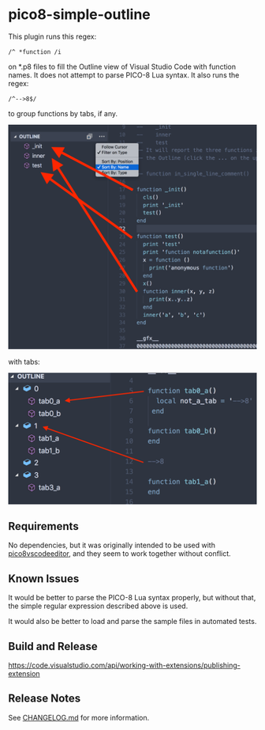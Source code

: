 # pico8-simple-outline

This plugin runs this regex:
```
/^ *function /i
```
on *.p8 files to fill the Outline view of Visual Studio Code with function names. It does not attempt to parse PICO-8 Lua syntax. It also runs the regex:
```
/^-->8$/
```
to group functions by tabs, if any.

![Screenshot](screenshot.png)

with tabs:

![Screenshot with Tabs](screenshot-tab.png)

## Requirements

No dependencies, but it was originally intended to be used with [pico8vscodeeditor](https://github.com/grumpydev/pico8vscodeeditor), and they seem to work together without conflict.

## Known Issues

It would be better to parse the PICO-8 Lua syntax properly, but without that, the simple regular expression described above is used.

It would also be better to load and parse the sample files in automated tests.

## Build and Release

https://code.visualstudio.com/api/working-with-extensions/publishing-extension

## Release Notes

See [CHANGELOG.md](CHANGELOG.md) for more information.

